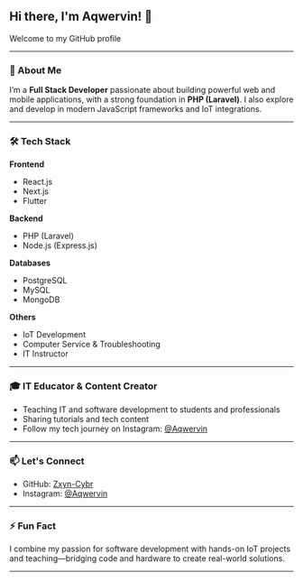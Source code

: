 

## Hi there, I'm Aqwervin! 👋  
Welcome to my GitHub profile

---

### 🚀 About Me  
I’m a **Full Stack Developer** passionate about building powerful web and mobile applications, with a strong foundation in **PHP (Laravel)**. I also explore and develop in modern JavaScript frameworks and IoT integrations.

---

### 🛠️ Tech Stack  
**Frontend**  
- React.js  
- Next.js  
- Flutter  

**Backend**  
- PHP (Laravel)  
- Node.js (Express.js)  

**Databases**  
- PostgreSQL  
- MySQL  
- MongoDB  

**Others**  
- IoT Development  
- Computer Service & Troubleshooting  
- IT Instructor  

---

### 🎓 IT Educator & Content Creator  
- Teaching IT and software development to students and professionals  
- Sharing tutorials and tech content 
- Follow my tech journey on Instagram: [@Aqwervin](https://www.instagram.com/aqwervin)

---

### 📫 Let's Connect  
- GitHub: [Zxyn-Cybr](https://github.com/Zxyn-Cybr)  
- Instagram: [@Aqwervin](https://www.instagram.com/aqwervin)  

---

### ⚡ Fun Fact  
I combine my passion for software development with hands-on IoT projects and teaching—bridging code and hardware to create real-world solutions.

---
